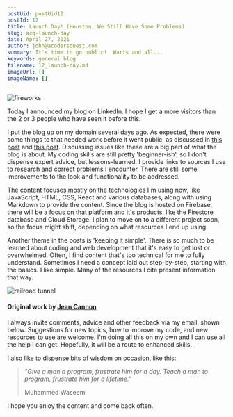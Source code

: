 ```yaml
---
postUid: postUid12
postId: 12
title: Launch Day! (Houston, We Still Have Some Problems)
slug: acq-launch-day
date: April 27, 2021
author: john@acodersquest.com
summary: It's time to go public!  Warts and all...
keywords: general blog
filename: 12_launch-day.md
imageUrl: []
imageName: []
---
```


![fireworks]()

Today I announced my blog on LinkedIn. I hope I get a more visitors than the 2 or 3 people who have seen it before this.

I put the blog up on my domain several days ago. As expected, there were some things to that needed work before it went public, as discussed in [this post](https://acodersquest.com/post/acq-time-waster-setting-opacity) and [this post](https://acodersquest.com/post/acq-time-waster-setting-opacity). Discussing issues like these are a big part of what the blog is about. My coding skills are still pretty 'beginner-ish', so I don't dispense expert advice, but lessons-learned. I provide links to sources I use to research and correct problems I encounter. There are still some improvements to the look and functionality to be addressed.

The content focuses mostly on the technologies I'm using now, like JavaScript, HTML, CSS, React and various databases, along with using Markdown to provide the content. Since the blog is hosted on Firebase, there will be a focus on that platform and it's products, like the Firestore database and Cloud Storage. I plan to move on to a different project soon, so the focus might shift, depending on what resources I end up using.

Another theme in the posts is 'keeping it simple'. There is so much to be learned about coding and web development that it's easy to get lost or overwhelmed. Often, I find content that's too technical for me to fully understand. Sometimes I need a concept laid out step-by-step, starting with the basics. I like simple. Many of the resources I cite present information that way.

![railroad tunnel]()

#### Original work by [Jean Cannon](https://www.jeancannon.com/)

I always invite comments, advice and other feedback via my email, shown below. Suggestions for new topics, how to improve my code, and new resources to use are welcome. I'm doing all this on my own and I can use all the help I can get. Hopefully, it will be a route to enhanced skills.

I also like to dispense bits of wisdom on occasion, like this:

> _"Give a man a program, frustrate him for a day. Teach a man to program, frustrate him for a lifetime."_
>
> Muhammed Waseem

I hope you enjoy the content and come back often.
